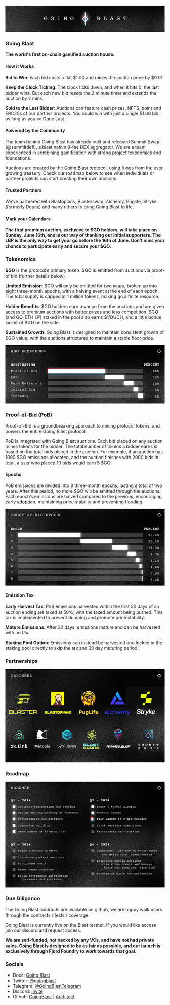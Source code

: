 ![Going Blast LBP Banner](https://github.com/going-blast/media-kit/blob/master/LBP/LBP%20Logo%20Banner.png?raw=true)

### Going Blast

**The world's first on-chain gamified auction house.**

#### How it Works

**Bid to Win**: Each bid costs a flat $1.00 and raises the auction price by $0.01.

**Keep the Clock Ticking**: The clock ticks down, and when it hits 0, the last bidder wins. But each new bid resets the 2 minute timer and extends the auction by 2 mins.

**Sold to the Last Bidder**: Auctions can feature cash prizes, NFTS, point and ERC20s of our partner projects. You could win with just a single $1.00 bid, as long as you’ve Gone Last.

#### Powered by the Community

The team behind Going Blast has already built and released Summit Swap (@summitdefi), a blast native 0-fee DEX aggregator. We are a team experienced in combining gamification with strong project tokenomics and foundations.

Auctions are created by the Going Blast protocol, using funds from the ever growing treasury. Check our roadmap below to see when individuals or partner projects can start creating their own auctions.

#### Trusted Partners

We’ve partnered with Blastopians, Blasterswap, Alchemy, Puglife, Stryke (formerly Dopex) and many others to bring Going Blast to life.

#### Mark your Calendars

**The first premium auction, exclusive to $GO holders, will take place on Sunday, June 16th, and is our way of thanking our initial supporters. The LBP is the only way to get your go before the 16th of June. Don’t miss your chance to participate early and secure your $GO.**
  


### Tokenomics

**$GO** is the protocol’s primary token. $GO is emitted from auctions via proof-of bid (further details below).

**Limited Emission**: $GO will only be emitted for two years, broken up into eight three-month epochs, with a halving event at the end of each epoch.  The total supply is capped at 1 million tokens, making go a finite resource. 

**Holder Benefits**: $GO holders earn revenue from the auctions and are given access to premium auctions with better prizes and less competition. $GO (and GO-ETH LP) staked in the pool also earns $VOUCH, and a little bonus kicker of $GO on the side.

**Sustained Growth**: Going Blast is designed to maintain consistent growth of $GO value, with the auctions structured to maintain a stable floor price. 


![GO Tokenomics Breakdown](https://github.com/going-blast/media-kit/blob/master/LBP/Tokenomics%20GO%20Breakdown.png?raw=true)


### Proof-of-Bid (PoB)

Proof-of-Bid is a groundbreaking approach to mining protocol tokens, and powers the entire Going Blast protocol.

PoB is integrated with Going Blast auctions. Each bid placed on any auction mines tokens for the bidder. The total number of tokens a bidder earns is based on the total bids placed in the auction. For example, if an auction has 1000 $GO emissions allocated, and the auction finishes with 2000 bids in total, a user who placed 10 bids would earn 5 $GO.


#### Epochs

PoB emissions are divided into 8 three-month epochs, lasting a total of two years. After this period, no more $GO will be emitted through the auctions. Each epoch’s emissions are halved compared to the previous, encouraging early adoption, maintaining price stability and preventing flooding.

![GO Epochs Breakdown](https://github.com/going-blast/media-kit/blob/master/LBP/Proof-of-Bid%20epochs%20breakdown.png?raw=true)

#### Emission Tax

**Early Harvest Tax**: PoB emissions harvested within the first 30 days of an auction ending are taxed at 50%, with the taxed amount being burned. This tax is implemented to prevent dumping and promote price stability. 

**Mature Emissions**: After 30 days, emissions mature and can be harvested with no tax.

**Staking Pool Option**: Emissions can instead be harvested and locked in the staking pool directly to skip the tax and 30 day maturing period.


### Partnerships
![Partnerships](https://github.com/going-blast/media-kit/blob/master/LBP/Partnerships.png?raw=true)
### Roadmap
![Roadmap](https://github.com/going-blast/media-kit/blob/master/LBP/Roadmap.png?raw=true)
### Due Diligance

The Going Blast contracts are available on github, we are happy walk users through the contracts / tests / coverage.

Going Blast is currently live on the Blast testnet. If you would like access join our discord and request access.

**We are self-funded, not backed by any VCs, and have not had private sales. Going Blast is designed to be as fair as possible, and our launch is exclusively through Fjord Foundry to work towards that goal.**

### Socials
- Docs: [Going Blast](https://goingblast.com/docs/intro)
- Twitter: [@goingblast](https://twitter.com/GoingBlast)
- Telegram: [@GoingBlastTelegram](https://t.me/GoingBlastTelegram)
- Discord: [Invite](https://discord.gg/rwYqq6ve3h)
- Github: [GoingBlast](https://github.com/going-blast) | [Architect](https://github.com/architect-dev)
